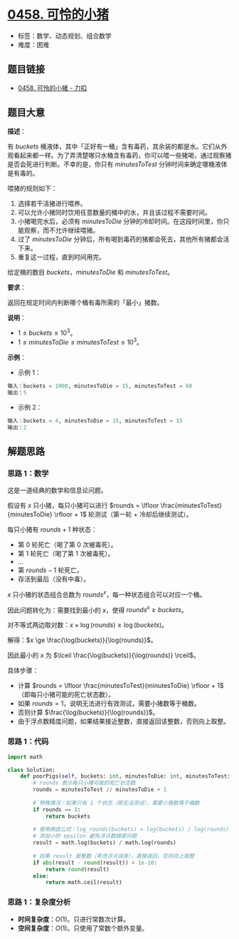 # [0458. 可怜的小猪](https://leetcode.cn/problems/poor-pigs/)

- 标签：数学、动态规划、组合数学
- 难度：困难

## 题目链接

- [0458. 可怜的小猪 - 力扣](https://leetcode.cn/problems/poor-pigs/)

## 题目大意

**描述**：

有 $buckets$ 桶液体，其中「正好有一桶」含有毒药，其余装的都是水。它们从外观看起来都一样。为了弄清楚哪只水桶含有毒药，你可以喂一些猪喝，通过观察猪是否会死进行判断。不幸的是，你只有 $minutesToTest$ 分钟时间来确定哪桶液体是有毒的。

喂猪的规则如下：

1. 选择若干活猪进行喂养。
2. 可以允许小猪同时饮用任意数量的桶中的水，并且该过程不需要时间。
3. 小猪喝完水后，必须有 $minutesToDie$ 分钟的冷却时间。在这段时间里，你只能观察，而不允许继续喂猪。
4. 过了 $minutesToDie$ 分钟后，所有喝到毒药的猪都会死去，其他所有猪都会活下来。
5. 重复这一过程，直到时间用完。

给定桶的数目 $buckets$，$minutesToDie$ 和 $minutesToTest$。

**要求**：

返回在规定时间内判断哪个桶有毒所需的「最小」猪数。

**说明**：

- $1 \le buckets \le 10^{3}$。
- $1 \le minutesToDie \le minutesToTest \le 10^{3}$。

**示例**：

- 示例 1：

```python
输入：buckets = 1000, minutesToDie = 15, minutesToTest = 60
输出：5
```

- 示例 2：

```python
输入：buckets = 4, minutesToDie = 15, minutesToTest = 15
输出：2
```

## 解题思路

### 思路 1：数学

这是一道经典的数学和信息论问题。

假设有 $x$ 只小猪，每只小猪可以进行 $rounds = \lfloor \frac{minutesToTest}{minutesToDie} \rfloor + 1$ 轮测试（第一轮 + 冷却后继续测试）。

每只小猪有 $rounds + 1$ 种状态：
- 第 0 轮死亡（喝了第 0 次被毒死）。
- 第 1 轮死亡（喝了第 1 次被毒死）。
- ...
- 第 $rounds - 1$ 轮死亡。
- 存活到最后（没有中毒）。

$x$ 只小猪的状态组合总数为 $rounds^x$，每一种状态组合可以对应一个桶。

因此问题转化为：需要找到最小的 $x$，使得 $rounds^x \ge buckets$。

对不等式两边取对数：$x \times \log(rounds) \ge \log(buckets)$。

解得：$x \ge \frac{\log(buckets)}{\log(rounds)}$。

因此最小的 $x$ 为 $\lceil \frac{\log(buckets)}{\log(rounds)} \rceil$。

具体步骤：

- 计算 $rounds = \lfloor \frac{minutesToTest}{minutesToDie} \rfloor + 1$（即每只小猪可能的死亡状态数）。
- 如果 $rounds = 1$，说明无法进行有效测试，需要小猪数等于桶数。
- 否则计算 $\frac{\log(buckets)}{\log(rounds)}$。
- 由于浮点数精度问题，如果结果接近整数，直接返回该整数，否则向上取整。

### 思路 1：代码

```python
import math

class Solution:
    def poorPigs(self, buckets: int, minutesToDie: int, minutesToTest: int) -> int:
        # rounds 表示每只小猪可能的死亡状态数
        rounds = minutesToTest // minutesToDie + 1
        
        # 特殊情况：如果只有 1 个状态（即无法测试），需要小猪数等于桶数
        if rounds == 1:
            return buckets
        
        # 使用换底公式：log_rounds(buckets) = log(buckets) / log(rounds)
        # 添加小的 epsilon 避免浮点数精度问题
        result = math.log(buckets) / math.log(rounds)
        
        # 如果 result 是整数（考虑浮点误差），直接返回，否则向上取整
        if abs(result - round(result)) < 1e-10:
            return round(result)
        else:
            return math.ceil(result)
```

### 思路 1：复杂度分析

- **时间复杂度**：$O(1)$。只进行常数次计算。
- **空间复杂度**：$O(1)$。只使用了常数个额外变量。
